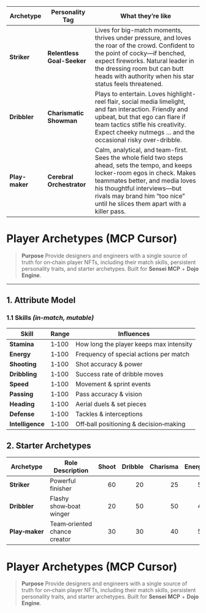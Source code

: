 | Archetype      | Personality Tag            | What they’re like                                                                                                                                                                                                                                                                 |
| -------------- | -------------------------- | --------------------------------------------------------------------------------------------------------------------------------------------------------------------------------------------------------------------------------------------------------------------------------- |
| **Striker**    | **Relentless Goal-Seeker** | Lives for big-match moments, thrives under pressure, and loves the roar of the crowd. Confident to the point of cocky—if benched, expect fireworks. Natural leader in the dressing room but can butt heads with authority when his star status feels threatened.                  |
| **Dribbler**   | **Charismatic Showman**    | Plays to entertain. Loves highlight-reel flair, social media limelight, and fan interaction. Friendly and upbeat, but that ego can flare if team tactics stifle his creativity. Expect cheeky nutmegs … and the occasional risky over-dribble.                                    |
| **Play-maker** | **Cerebral Orchestrator**  | Calm, analytical, and team-first. Sees the whole field two steps ahead, sets the tempo, and keeps locker-room egos in check. Makes teammates better, and media loves his thoughtful interviews—but rivals may brand him “too nice” until he slices them apart with a killer pass. |


# Player Archetypes (MCP Cursor)

> **Purpose**
> Provide designers and engineers with a single source of truth for on‑chain player NFTs, including their match skills, persistent personality traits, and starter archetypes. Built for **Sensei MCP** + **Dojo Engine**.

---

## 1. Attribute Model

### 1.1 Skills *(in‑match, mutable)*

| Skill            | Range | Influences                              |
| ---------------- | ----- | --------------------------------------- |
| **Stamina**      | 1‑100 | How long the player keeps max intensity |
| **Energy**       | 1‑100 | Frequency of special actions per match  |
| **Shooting**     | 1‑100 | Shot accuracy & power                   |
| **Dribbling**    | 1‑100 | Success rate of dribble moves           |
| **Speed**        | 1‑100 | Movement & sprint events                |
| **Passing**      | 1‑100 | Pass accuracy & vision                  |
| **Heading**      | 1‑100 | Aerial duels & set pieces               |
| **Defense**      | 1‑100 | Tackles & interceptions                 |
| **Intelligence** | 1‑100 | Off‑ball positioning & decision‑making  |


## 2. Starter Archetypes

| Archetype   | Role Description  | Shoot | Dribble | Charisma | Energy | Stamina | Fame | **Total** |
| ----------- | ----------------- | ----: | ------: | -------: | -----: | ------: | ---: | --------: |
| **Striker** | Powerful finisher |    60 |      20 |       25 |     50 |      45 |    0 |   **200** |
| **Dribbler**   | Flashy show‑boat winger      |    20 |      50 |       50 |     40 |      40 |    0 |   **200** |
| **Play‑maker** | Team‑oriented chance creator |    30 |      30 |       40 |     50 |      50 |    0 |   **200** |

# Player Archetypes (MCP Cursor)

> **Purpose**
> Provide designers and engineers with a single source of truth for on‑chain player NFTs, including their match skills, persistent personality traits, and starter archetypes. Built for **Sensei MCP** + **Dojo Engine**.

